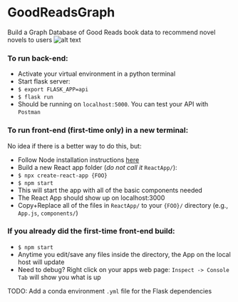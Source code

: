 # GoodReadsGraph
Build a Graph Database of Good Reads book data to recommend novel novels to users
![alt text](https://github.com/franckjay/GoodReadsGraph/blob/master/ReactApp/src/ReactApp.png "ScreenCapture")


### To run back-end:
* Activate your virtual environment in a python terminal
* Start flask server:
* `$ export FLASK_APP=api` 
* `$ flask run`
* Should be running on `localhost:5000`. You can test your API with `Postman`

### To run front-end (first-time only) in a new terminal:
No idea if there is a better way to do this, but:
* Follow Node installation instructions [here]("https://www.youtube.com/watch?v=06pWsB_hoD4&t=233s")
* Build a new React app folder (_do not call it_ `ReactApp/`):
* `$ npx create-react-app {FOO}`
* `$ npm start`
* This will start the app with all of the basic components needed
* The React App should show up on localhost:3000
* Copy+Replace all of the files in `ReactApp/` to your `{FOO}/` directory (e.g., `App.js`, `components/`)

### If you already did the first-time front-end build:
* `$ npm start`
* Anytime you edit/save any files inside the directory, the App on the local host will update
* Need to debug? Right click on your apps web page: `Inspect -> Console Tab` will show you what is up


TODO: Add a conda environment `.yml` file for the Flask dependencies
